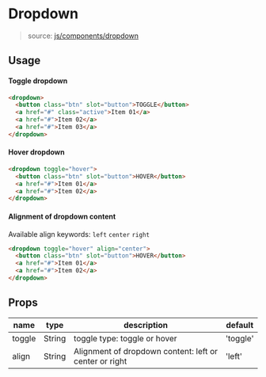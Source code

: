 # Dropdown
> source: [js/components/dropdown](../../src/js/components/dropdown.vue)

## Usage
#### Toggle dropdown
```html
<dropdown>
  <button class="btn" slot="button">TOGGLE</button>
  <a href="#" class="active">Item 01</a>
  <a href="#">Item 02</a>
  <a href="#">Item 03</a>
</dropdown>
```

#### Hover dropdown
```html
<dropdown toggle="hover">
  <button class="btn" slot="button">HOVER</button>
  <a href="#">Item 01</a>
  <a href="#">Item 02</a>
</dropdown>
```

#### Alignment of dropdown content
Available align keywords: `left` `center` `right`
```html
<dropdown toggle="hover" align="center">
  <button class="btn" slot="button">HOVER</button>
  <a href="#">Item 01</a>
  <a href="#">Item 02</a>
</dropdown>
```

## Props
| name | type | description | default |
| ---- | ---- | ----------- | ------- |
| toggle | String | toggle type: toggle or hover | 'toggle' |
| align | String | Alignment of dropdown content: left or center or right | 'left' |
